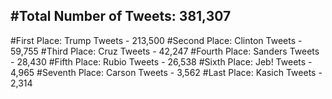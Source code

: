 #Total Number of Tweets: 381,307 
---
#First Place: Trump Tweets - 213,500
#Second Place: Clinton Tweets - 59,755
#Third Place: Cruz Tweets - 42,247
#Fourth Place: Sanders Tweets - 28,430
#Fifth Place: Rubio Tweets - 26,538
#Sixth Place: Jeb! Tweets - 4,965
#Seventh Place: Carson Tweets - 3,562
#Last Place: Kasich Tweets - 2,314
